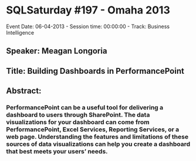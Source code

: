 # SQLSaturday #197 - Omaha 2013
Event Date: 06-04-2013 - Session time: 00:00:00 - Track: Business Intelligence
## Speaker: Meagan Longoria
## Title: Building Dashboards in PerformancePoint
## Abstract:
### PerformancePoint can be a useful tool for delivering a dashboard to users through SharePoint. The data visualizations for your dashboard can come from PerformancePoint, Excel Services, Reporting Services, or a web page. Understanding the features and limitations of these sources of data visualizations can help you create a dashboard that best meets your users’ needs. 

